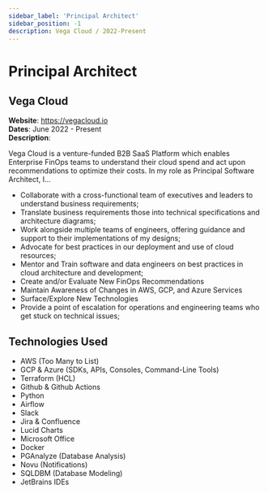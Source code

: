 ```yaml
---
sidebar_label: 'Principal Architect'
sidebar_position: -1
description: Vega Cloud / 2022-Present
---
```


# Principal Architect

## Vega Cloud
**Website**: https://vegacloud.io  
**Dates**: June 2022 - Present  
**Description**:

Vega Cloud is a venture-funded B2B SaaS Platform which enables Enterprise FinOps teams to understand their cloud 
spend and act upon recommendations to optimize their costs. In my role as Principal Software Architect, I... 

 - Collaborate with a cross-functional team of executives and leaders to understand business requirements;
 - Translate business requirements those into technical specifications and architecture diagrams; 
 - Work alongside multiple teams of engineers, offering guidance and support to their implementations of my designs; 
 - Advocate for best practices in our deployment and use of cloud resources; 
 - Mentor and Train software and data engineers on best practices in cloud architecture and development;
 - Create and/or Evaluate New FinOps Recommendations
 - Maintain Awareness of Changes in AWS, GCP, and Azure Services
 - Surface/Explore New Technologies
 - Provide a point of escalation for operations and engineering teams who get stuck on technical issues;

## Technologies Used

- AWS (Too Many to List)
- GCP & Azure (SDKs, APIs, Consoles, Command-Line Tools)
- Terraform (HCL)
- Github & Github Actions
- Python
- Airflow
- Slack
- Jira & Confluence
- Lucid Charts
- Microsoft Office
- Docker
- PGAnalyze (Database Analysis)
- Novu (Notifications) 
- SQLDBM (Database Modeling)
- JetBrains IDEs